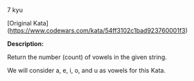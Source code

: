 7 kyu

[Original Kata] (https://www.codewars.com/kata/54ff3102c1bad923760001f3)

**Description:**

Return the number (count) of vowels in the given string.

We will consider a, e, i, o, and u as vowels for this Kata.
